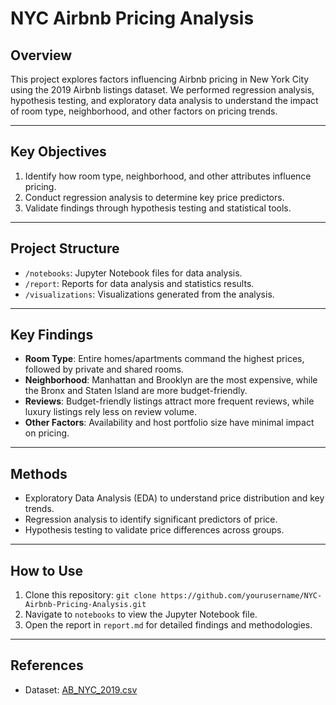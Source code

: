 # NYC Airbnb Pricing Analysis

## Overview
This project explores factors influencing Airbnb pricing in New York City using the 2019 Airbnb listings dataset. We performed regression analysis, hypothesis testing, and exploratory data analysis to understand the impact of room type, neighborhood, and other factors on pricing trends.

---

## Key Objectives
1. Identify how room type, neighborhood, and other attributes influence pricing.
2. Conduct regression analysis to determine key price predictors.
3. Validate findings through hypothesis testing and statistical tools.

---

## Project Structure
- `/notebooks`: Jupyter Notebook files for data analysis.
- `/report`: Reports for data analysis and statistics results.
- `/visualizations`: Visualizations generated from the analysis.

---

## Key Findings
- **Room Type**: Entire homes/apartments command the highest prices, followed by private and shared rooms.
- **Neighborhood**: Manhattan and Brooklyn are the most expensive, while the Bronx and Staten Island are more budget-friendly.
- **Reviews**: Budget-friendly listings attract more frequent reviews, while luxury listings rely less on review volume.
- **Other Factors**: Availability and host portfolio size have minimal impact on pricing.

---

## Methods
- Exploratory Data Analysis (EDA) to understand price distribution and key trends.
- Regression analysis to identify significant predictors of price.
- Hypothesis testing to validate price differences across groups.

---

## How to Use
1. Clone this repository: `git clone https://github.com/yourusername/NYC-Airbnb-Pricing-Analysis.git`
2. Navigate to `notebooks` to view the Jupyter Notebook file.
3. Open the report in `report.md` for detailed findings and methodologies.

---

## References
- Dataset: [AB_NYC_2019.csv](https://www.kaggle.com/datasets/dgomonov/new-york-city-airbnb-open-data)
